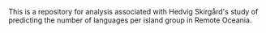 This is a repository for analysis associated with Hedvig Skirgård's study of predicting the number of languages per island group in Remote Oceania.